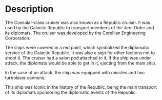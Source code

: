 # Description

The Consular-class cruiser was also known as a Republic cruiser.
It was used by the Galactic Republic to transport members of the Jedi Order and its diplomats.
The cruiser was developed by the Corellian Engineering Corporation.

The ships were covered in a red paint, which symbolized the diplomatic service of the Galactic Republic.
It was also a sign for other factions not to shoot it.
The cruiser had a salon pod attached to it, if the ship was under attack, the diplomats would be able to get in it, ejecting from the main ship.

In the case of an attack, the ship was equipped with missiles and two turbolaser cannons.

This ship was iconic in the history of the Republic, being the main transport of its diplomats sponsoring the diplomatic events of the Republic.
